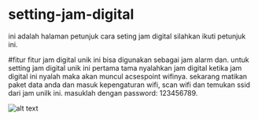 # setting-jam-digital
ini adalah halaman petunjuk cara seting jam digital
silahkan ikuti petunjuk ini.

#fitur fitur
jam digital unik ini bisa digunakan sebagai jam alarm dan.
untuk setting jam digital unik ini pertama tama nyalahkan jam digital
ketika jam digital ini nyalah maka akan muncul acsespoint wifinya.
sekarang matikan paket data anda dan masuk kepengaturan wifi, 
scan wifi dan temukan ssid dari jam unilk ini.
masuklah dengan password: 123456789.

![alt text](https://github.com/[metra05]/[setting-jam-digital]/blob/home.jpeg?raw=true)

